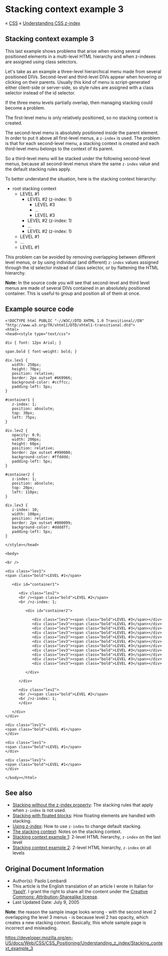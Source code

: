 # Stacking context example 3

« [CSS](https://developer.mozilla.org/en-US/docs/Web/CSS) « [Understanding CSS z-index](../understanding_z_index)

## Stacking context example 3

This last example shows problems that arise when mixing several positioned elements in a multi-level HTML hierarchy and when z-indexes are assigned using class selectors.

Let's take as an example a three-level hierarchical menu made from several positioned DIVs. Second-level and third-level DIVs appear when hovering or clicking on their parents. Usually this kind of menu is script-generated either client-side or server-side, so style rules are assigned with a class selector instead of the id selector.

If the three menu levels partially overlap, then managing stacking could become a problem.

The first-level menu is only relatively positioned, so no stacking context is created.

The second-level menu is absolutely positioned inside the parent element. In order to put it above all first-level menus, a `z-index` is used. The problem is that for each second-level menu, a stacking context is created and each third-level menu belongs to the context of its parent.

So a third-level menu will be stacked under the following second-level menus, because all second-level menus share the same `z-index` value and the default stacking rules apply.

To better understand the situation, here is the stacking context hierarchy:

- root stacking context
  - LEVEL \#1
    - LEVEL \#2 (z-index: 1)
      - LEVEL \#3
      - ...
      - LEVEL \#3
    - LEVEL \#2 (z-index: 1)
    - ...
    - LEVEL \#2 (z-index: 1)
  - LEVEL \#1
  - ...
  - LEVEL \#1

This problem can be avoided by removing overlapping between different level menus, or by using individual (and different) `z-index` values assigned through the id selector instead of class selector, or by flattening the HTML hierarchy.

**Note:** In the source code you will see that second-level and third level menus are made of several DIVs contained in an absolutely positioned container. This is useful to group and position all of them at once.

## Example source code

    <!DOCTYPE html PUBLIC "-//W3C//DTD XHTML 1.0 Transitional//EN"
    "http://www.w3.org/TR/xhtml1/DTD/xhtml1-transitional.dtd">
    <html>
    <head><style type="text/css">

    div { font: 12px Arial; }

    span.bold { font-weight: bold; }

    div.lev1 {
       width: 250px;
       height: 70px;
       position: relative;
       border: 2px outset #669966;
       background-color: #ccffcc;
       padding-left: 5px;
    }

    #container1 {
       z-index: 1;
       position: absolute;
       top: 30px;
       left: 75px;
    }

    div.lev2 {
       opacity: 0.9;
       width: 200px;
       height: 60px;
       position: relative;
       border: 2px outset #990000;
       background-color: #ffdddd;
       padding-left: 5px;
    }

    #container2 {
       z-index: 1;
       position: absolute;
       top: 20px;
       left: 110px;
    }

    div.lev3 {
       z-index: 10;
       width: 100px;
       position: relative;
       border: 2px outset #000099;
       background-color: #ddddff;
       padding-left: 5px;
    }

    </style></head>

    <body>

    <br />

    <div class="lev1">
    <span class="bold">LEVEL #1</span>

       <div id="container1">

          <div class="lev2">
          <br /><span class="bold">LEVEL #2</span>
          <br />z-index: 1;

             <div id="container2">

                <div class="lev3"><span class="bold">LEVEL #3</span></div>
                <div class="lev3"><span class="bold">LEVEL #3</span></div>
                <div class="lev3"><span class="bold">LEVEL #3</span></div>
                <div class="lev3"><span class="bold">LEVEL #3</span></div>
                <div class="lev3"><span class="bold">LEVEL #3</span></div>
                <div class="lev3"><span class="bold">LEVEL #3</span></div>
                <div class="lev3"><span class="bold">LEVEL #3</span></div>
                <div class="lev3"><span class="bold">LEVEL #3</span></div>
                <div class="lev3"><span class="bold">LEVEL #3</span></div>
                <div class="lev3"><span class="bold">LEVEL #3</span></div>
                <div class="lev3"><span class="bold">LEVEL #3</span></div>

             </div>

          </div>

          <div class="lev2">
          <br /><span class="bold">LEVEL #2</span>
          <br />z-index: 1;
          </div>

       </div>
    </div>

    <div class="lev1">
    <span class="bold">LEVEL #1</span>
    </div>

    <div class="lev1">
    <span class="bold">LEVEL #1</span>
    </div>

    <div class="lev1">
    <span class="bold">LEVEL #1</span>
    </div>

    </body></html>

## See also

- [Stacking without the z-index property](stacking_without_z-index): The stacking rules that apply when `z-index` is not used.
- [Stacking with floated blocks](stacking_and_float): How floating elements are handled with stacking.
- [Using z-index](adding_z-index): How to use `z-index` to change default stacking.
- [The stacking context](the_stacking_context): Notes on the stacking context.
- [Stacking context example 1](stacking_context_example_1): 2-level HTML hierarchy, `z-index` on the last level
- [Stacking context example 2](stacking_context_example_2): 2-level HTML hierarchy, `z-index` on all levels

## Original Document Information

- Author(s): Paolo Lombardi
- This article is the English translation of an article I wrote in Italian for [YappY](http://www.yappy.it). I grant the right to share all the content under the [Creative Commons: Attribution-Sharealike license](https://creativecommons.org/licenses/by-sa/2.0/).
- Last Updated Date: July 9, 2005

**Note**: the reason the sample image looks wrong - with the second level 2 overlapping the level 3 menus - is because level 2 has opacity, which creates a new stacking context. Basically, this whole sample page is incorrect and misleading.

<a href="https://developer.mozilla.org/en-US/docs/Web/CSS/CSS_Positioning/Understanding_z_index/Stacking_context_example_3" class="_attribution-link">https://developer.mozilla.org/en-US/docs/Web/CSS/CSS_Positioning/Understanding_z_index/Stacking_context_example_3</a>
